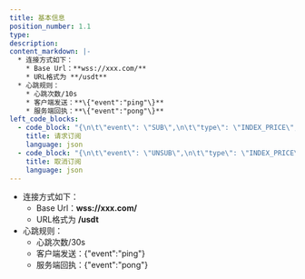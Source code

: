 ```yaml
---
title: 基本信息
position_number: 1.1
type:
description:
content_markdown: |-
  * 连接方式如下：
    * Base Url：**wss://xxx.com/**
    * URL格式为 **/usdt**
  * 心跳规则：
    * 心跳次数/10s
    * 客户端发送：**\{"event":"ping"\}**
    * 服务端回执：**\{"event":"pong"\}**
left_code_blocks:
  - code_block: "{\n\t\"event\": \"SUB\",\n\t\"type\": \"INDEX_PRICE\",\n\t\"symbol\": \"BTC/USDT\"\n}"
    title: 请求订阅
    language: json
  - code_block: "{\n\t\"event\": \"UNSUB\",\n\t\"type\": \"INDEX_PRICE\",\n\t\"symbol\": \"BTC/USDT\"\n}"
    title: 取消订阅
    language: json
---
```


* 连接方式如下：
  * Base Url：**wss://xxx.com/**
  * URL格式为 **/usdt**
* 心跳规则：
  * 心跳次数/30s
  * 客户端发送：\{"event":"ping"\}
  * 服务端回执：\{"event":"pong"\}

